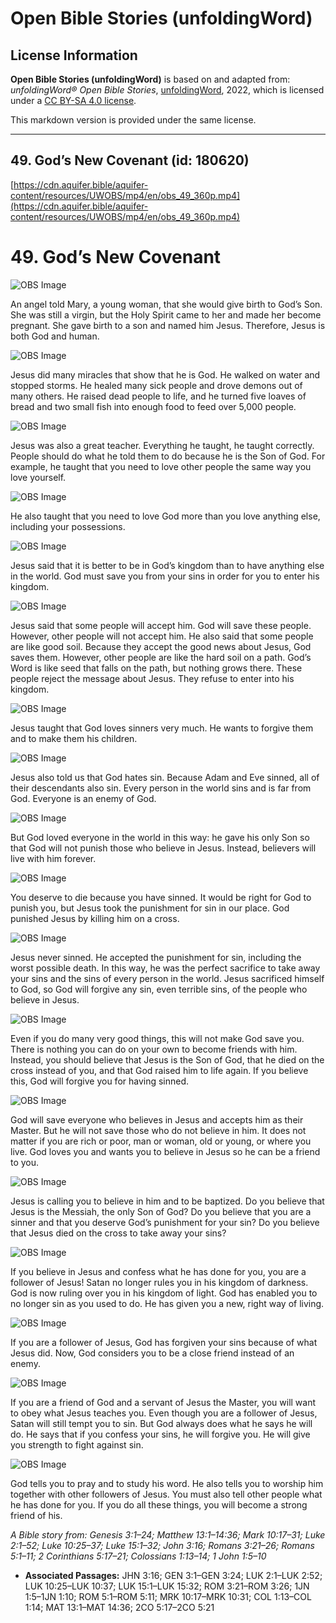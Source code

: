 # Open Bible Stories (unfoldingWord)

## License Information

**Open Bible Stories (unfoldingWord)** is based on and adapted from: _unfoldingWord® Open Bible Stories_, [unfoldingWord](https://unfoldingword.org/utw), 2022, which is licensed under a [CC BY-SA 4.0 license](https://creativecommons.org/licenses/by-sa/4.0/legalcode.en).

This markdown version is provided under the same license.



--------------------------------

## 49. God’s New Covenant (id: 180620)

[https://cdn.aquifer.bible/aquifer-content/resources/UWOBS/mp4/en/obs_49_360p.mp4](https://cdn.aquifer.bible/aquifer-content/resources/UWOBS/mp4/en/obs_49_360p.mp4)

49\. God’s New Covenant
=======================

![OBS Image](https://cdn.aquifer.bible/aquifer-content/resources/UWOBS/jpg/360px/obs-en-49-01.jpg)

An angel told Mary, a young woman, that she would give birth to God’s Son. She was still a virgin, but the Holy Spirit came to her and made her become pregnant. She gave birth to a son and named him Jesus. Therefore, Jesus is both God and human.

![OBS Image](https://cdn.aquifer.bible/aquifer-content/resources/UWOBS/jpg/360px/obs-en-49-02.jpg)

Jesus did many miracles that show that he is God. He walked on water and stopped storms. He healed many sick people and drove demons out of many others. He raised dead people to life, and he turned five loaves of bread and two small fish into enough food to feed over 5,000 people.

![OBS Image](https://cdn.aquifer.bible/aquifer-content/resources/UWOBS/jpg/360px/obs-en-49-03.jpg)

Jesus was also a great teacher. Everything he taught, he taught correctly. People should do what he told them to do because he is the Son of God. For example, he taught that you need to love other people the same way you love yourself.

![OBS Image](https://cdn.aquifer.bible/aquifer-content/resources/UWOBS/jpg/360px/obs-en-49-04.jpg)

He also taught that you need to love God more than you love anything else, including your possessions.

![OBS Image](https://cdn.aquifer.bible/aquifer-content/resources/UWOBS/jpg/360px/obs-en-49-05.jpg)

Jesus said that it is better to be in God’s kingdom than to have anything else in the world. God must save you from your sins in order for you to enter his kingdom.

![OBS Image](https://cdn.aquifer.bible/aquifer-content/resources/UWOBS/jpg/360px/obs-en-49-06.jpg)

Jesus said that some people will accept him. God will save these people. However, other people will not accept him. He also said that some people are like good soil. Because they accept the good news about Jesus, God saves them. However, other people are like the hard soil on a path. God’s Word is like seed that falls on the path, but nothing grows there. These people reject the message about Jesus. They refuse to enter into his kingdom.

![OBS Image](https://cdn.aquifer.bible/aquifer-content/resources/UWOBS/jpg/360px/obs-en-49-07.jpg)

Jesus taught that God loves sinners very much. He wants to forgive them and to make them his children.

![OBS Image](https://cdn.aquifer.bible/aquifer-content/resources/UWOBS/jpg/360px/obs-en-49-08.jpg)

Jesus also told us that God hates sin. Because Adam and Eve sinned, all of their descendants also sin. Every person in the world sins and is far from God. Everyone is an enemy of God.

![OBS Image](https://cdn.aquifer.bible/aquifer-content/resources/UWOBS/jpg/360px/obs-en-49-09.jpg)

But God loved everyone in the world in this way: he gave his only Son so that God will not punish those who believe in Jesus. Instead, believers will live with him forever.

![OBS Image](https://cdn.aquifer.bible/aquifer-content/resources/UWOBS/jpg/360px/obs-en-49-10.jpg)

You deserve to die because you have sinned. It would be right for God to punish you, but Jesus took the punishment for sin in our place. God punished Jesus by killing him on a cross.

![OBS Image](https://cdn.aquifer.bible/aquifer-content/resources/UWOBS/jpg/360px/obs-en-49-11.jpg)

Jesus never sinned. He accepted the punishment for sin, including the worst possible death. In this way, he was the perfect sacrifice to take away your sins and the sins of every person in the world. Jesus sacrificed himself to God, so God will forgive any sin, even terrible sins, of the people who believe in Jesus.

![OBS Image](https://cdn.aquifer.bible/aquifer-content/resources/UWOBS/jpg/360px/obs-en-49-12.jpg)

Even if you do many very good things, this will not make God save you. There is nothing you can do on your own to become friends with him. Instead, you should believe that Jesus is the Son of God, that he died on the cross instead of you, and that God raised him to life again. If you believe this, God will forgive you for having sinned.

![OBS Image](https://cdn.aquifer.bible/aquifer-content/resources/UWOBS/jpg/360px/obs-en-49-13.jpg)

God will save everyone who believes in Jesus and accepts him as their Master. But he will not save those who do not believe in him. It does not matter if you are rich or poor, man or woman, old or young, or where you live. God loves you and wants you to believe in Jesus so he can be a friend to you.

![OBS Image](https://cdn.aquifer.bible/aquifer-content/resources/UWOBS/jpg/360px/obs-en-49-14.jpg)

Jesus is calling you to believe in him and to be baptized. Do you believe that Jesus is the Messiah, the only Son of God? Do you believe that you are a sinner and that you deserve God’s punishment for your sin? Do you believe that Jesus died on the cross to take away your sins?

![OBS Image](https://cdn.aquifer.bible/aquifer-content/resources/UWOBS/jpg/360px/obs-en-49-15.jpg)

If you believe in Jesus and confess what he has done for you, you are a follower of Jesus! Satan no longer rules you in his kingdom of darkness. God is now ruling over you in his kingdom of light. God has enabled you to no longer sin as you used to do. He has given you a new, right way of living.

![OBS Image](https://cdn.aquifer.bible/aquifer-content/resources/UWOBS/jpg/360px/obs-en-49-16.jpg)

If you are a follower of Jesus, God has forgiven your sins because of what Jesus did. Now, God considers you to be a close friend instead of an enemy.

![OBS Image](https://cdn.aquifer.bible/aquifer-content/resources/UWOBS/jpg/360px/obs-en-49-17.jpg)

If you are a friend of God and a servant of Jesus the Master, you will want to obey what Jesus teaches you. Even though you are a follower of Jesus, Satan will still tempt you to sin. But God always does what he says he will do. He says that if you confess your sins, he will forgive you. He will give you strength to fight against sin.

![OBS Image](https://cdn.aquifer.bible/aquifer-content/resources/UWOBS/jpg/360px/obs-en-49-18.jpg)

God tells you to pray and to study his word. He also tells you to worship him together with other followers of Jesus. You must also tell other people what he has done for you. If you do all these things, you will become a strong friend of his.

*A Bible story from: Genesis 3:1–24; Matthew 13:1–14:36; Mark 10:17–31; Luke 2:1–52; Luke 10:25–37; Luke 15:1–32; John 3:16; Romans 3:21–26; Romans 5:1–11; 2 Corinthians 5:17–21; Colossians 1:13–14; 1 John 1:5–10*

* **Associated Passages:** JHN 3:16; GEN 3:1–GEN 3:24; LUK 2:1–LUK 2:52; LUK 10:25–LUK 10:37; LUK 15:1–LUK 15:32; ROM 3:21–ROM 3:26; 1JN 1:5–1JN 1:10; ROM 5:1–ROM 5:11; MRK 10:17–MRK 10:31; COL 1:13–COL 1:14; MAT 13:1–MAT 14:36; 2CO 5:17–2CO 5:21

